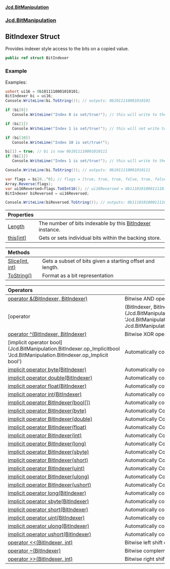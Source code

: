 #### [Jcd.BitManipulation](index.md 'index')

### [Jcd.BitManipulation](Jcd.BitManipulation 'Jcd.BitManipulation')

## BitIndexer Struct

Provides indexer style access to the bits on a copied value.

```csharp
public ref struct BitIndexer
```

### Example

Examples:

```csharp
ushort ui16 = 0b1011110001010101;
BitIndexer bi = ui16;
Console.WriteLine(bi.ToString()); // outputs: 0b1011110001010101

if (bi[0])
   Console.WriteLine("Index 0 is set/true!"); // this will write to the output.

if (bi[1])
   Console.WriteLine("Index 1 is set/true!"); // this will not write to the output.

if (bi[10])
   Console.WriteLine("Index 10 is set/true!");

bi[1] = true; // bi is now 0b1011110001010111
if (bi[1])
   Console.WriteLine("Index 1 is set/true!"); // this will write to the output.

Console.WriteLine(bi.ToString()); // outputs: 0b1011110001010111

var flags = bi[0..^0]; // flags = [true, true, true, false, true, false, true, false, false, false, true, true, true, true, false, true];
Array.Reverse(flags);
var ui16Reversed=flags.ToUInt16(); // ui16Reversed = 0b1110101000111101;
BitIndexer biReversed = ui16Reversed;

Console.WriteLine(biReversed.ToString()); // outputs: 0b1110101000111101
```

| Properties                                                                                          |                                                                                                                                 |
|:----------------------------------------------------------------------------------------------------|:--------------------------------------------------------------------------------------------------------------------------------|
| [Length](Jcd.BitManipulation.BitIndexer.Length 'Jcd.BitManipulation.BitIndexer.Length')          | The number of bits indexable by this [BitIndexer](Jcd.BitManipulation.BitIndexer 'Jcd.BitManipulation.BitIndexer') instance. |
| [this[int]](Jcd.BitManipulation.BitIndexer.this[int] 'Jcd.BitManipulation.BitIndexer.this[int]') | Gets or sets individual bits within the backing store.                                                                          |

| Methods                                                                                                              |                                                           |
|:---------------------------------------------------------------------------------------------------------------------|:----------------------------------------------------------|
| [Slice(int, int)](Jcd.BitManipulation.BitIndexer.Slice(int,int) 'Jcd.BitManipulation.BitIndexer.Slice(int, int)') | Gets a subset of bits given a starting offset and length. |
| [ToString()](Jcd.BitManipulation.BitIndexer.ToString() 'Jcd.BitManipulation.BitIndexer.ToString()')               | Format as a bit representation                            |

| Operators                                                                                                                                                                                                                                                             |                                                                                                                                                                                                                                                        |
|:----------------------------------------------------------------------------------------------------------------------------------------------------------------------------------------------------------------------------------------------------------------------|:-------------------------------------------------------------------------------------------------------------------------------------------------------------------------------------------------------------------------------------------------------|
| [operator &(BitIndexer, BitIndexer)](Jcd.BitManipulation.BitIndexer.op_BitwiseAnd(Jcd.BitManipulation.BitIndexer,Jcd.BitManipulation.BitIndexer) 'Jcd.BitManipulation.BitIndexer.op_BitwiseAnd(Jcd.BitManipulation.BitIndexer, Jcd.BitManipulation.BitIndexer)')   | Bitwise AND operator                                                                                                                                                                                                                                   |
| [operator                                                                                                                                                                                                                                                             | (BitIndexer, BitIndexer)](Jcd.BitManipulation.BitIndexer.op_BitwiseOr(Jcd.BitManipulation.BitIndexer,Jcd.BitManipulation.BitIndexer) 'Jcd.BitManipulation.BitIndexer.op_BitwiseOr(Jcd.BitManipulation.BitIndexer, Jcd.BitManipulation.BitIndexer)') | Bitwise OR operator |
| [operator ^(BitIndexer, BitIndexer)](Jcd.BitManipulation.BitIndexer.op_ExclusiveOr(Jcd.BitManipulation.BitIndexer,Jcd.BitManipulation.BitIndexer) 'Jcd.BitManipulation.BitIndexer.op_ExclusiveOr(Jcd.BitManipulation.BitIndexer, Jcd.BitManipulation.BitIndexer)') | Bitwise XOR operator.                                                                                                                                                                                                                                  |
| [implicit operator bool[](BitIndexer)](Jcd.BitManipulation.BitIndexer.op_Implicitbool[](Jcd.BitManipulation.BitIndexer) 'Jcd.BitManipulation.BitIndexer.op_Implicit bool[](Jcd.BitManipulation.BitIndexer)')                                                       | Automatically convert from a [BitIndexer](Jcd.BitManipulation.BitIndexer 'Jcd.BitManipulation.BitIndexer') to a array of [System.Boolean](https://docs.microsoft.com/en-us/dotnet/api/System.Boolean 'System.Boolean')                              |
| [implicit operator byte(BitIndexer)](Jcd.BitManipulation.BitIndexer.op_Implicitbyte(Jcd.BitManipulation.BitIndexer) 'Jcd.BitManipulation.BitIndexer.op_Implicit byte(Jcd.BitManipulation.BitIndexer)')                                                             | Automatically convert from a [BitIndexer](Jcd.BitManipulation.BitIndexer 'Jcd.BitManipulation.BitIndexer') to a [System.Byte](https://docs.microsoft.com/en-us/dotnet/api/System.Byte 'System.Byte')                                                |
| [implicit operator double(BitIndexer)](Jcd.BitManipulation.BitIndexer.op_Implicitdouble(Jcd.BitManipulation.BitIndexer) 'Jcd.BitManipulation.BitIndexer.op_Implicit double(Jcd.BitManipulation.BitIndexer)')                                                       | Automatically convert from a [BitIndexer](Jcd.BitManipulation.BitIndexer 'Jcd.BitManipulation.BitIndexer') to a [System.UInt64](https://docs.microsoft.com/en-us/dotnet/api/System.UInt64 'System.UInt64')                                          |
| [implicit operator float(BitIndexer)](Jcd.BitManipulation.BitIndexer.op_Implicitfloat(Jcd.BitManipulation.BitIndexer) 'Jcd.BitManipulation.BitIndexer.op_Implicit float(Jcd.BitManipulation.BitIndexer)')                                                          | Automatically convert from a BitIndexer to a [System.UInt64](https://docs.microsoft.com/en-us/dotnet/api/System.UInt64 'System.UInt64')                                                                                                                |
| [implicit operator int(BitIndexer)](Jcd.BitManipulation.BitIndexer.op_Implicitint(Jcd.BitManipulation.BitIndexer) 'Jcd.BitManipulation.BitIndexer.op_Implicit int(Jcd.BitManipulation.BitIndexer)')                                                                | Automatically convert from a BitIndexer to a [System.Int32](https://docs.microsoft.com/en-us/dotnet/api/System.Int32 'System.Int32')                                                                                                                   |
| [implicit operator BitIndexer(bool[])](Jcd.BitManipulation.BitIndexer.op_ImplicitJcd.BitManipulation.BitIndexer(bool[]) 'Jcd.BitManipulation.BitIndexer.op_Implicit Jcd.BitManipulation.BitIndexer(bool[])')                                                       | Automatically convert from a [BitIndexer](Jcd.BitManipulation.BitIndexer 'Jcd.BitManipulation.BitIndexer') to a array of [System.Boolean](https://docs.microsoft.com/en-us/dotnet/api/System.Boolean 'System.Boolean')                              |
| [implicit operator BitIndexer(byte)](Jcd.BitManipulation.BitIndexer.op_ImplicitJcd.BitManipulation.BitIndexer(byte) 'Jcd.BitManipulation.BitIndexer.op_Implicit Jcd.BitManipulation.BitIndexer(byte)')                                                             | Automatically Convert from a [System.Byte](https://docs.microsoft.com/en-us/dotnet/api/System.Byte 'System.Byte') to a [BitIndexer](Jcd.BitManipulation.BitIndexer 'Jcd.BitManipulation.BitIndexer')                                                |
| [implicit operator BitIndexer(double)](Jcd.BitManipulation.BitIndexer.op_ImplicitJcd.BitManipulation.BitIndexer(double) 'Jcd.BitManipulation.BitIndexer.op_Implicit Jcd.BitManipulation.BitIndexer(double)')                                                       | Automatically Convert from a [System.UInt64](https://docs.microsoft.com/en-us/dotnet/api/System.UInt64 'System.UInt64') to a [BitIndexer](Jcd.BitManipulation.BitIndexer 'Jcd.BitManipulation.BitIndexer')                                          |
| [implicit operator BitIndexer(float)](Jcd.BitManipulation.BitIndexer.op_ImplicitJcd.BitManipulation.BitIndexer(float) 'Jcd.BitManipulation.BitIndexer.op_Implicit Jcd.BitManipulation.BitIndexer(float)')                                                          | Automatically Convert from a [System.UInt64](https://docs.microsoft.com/en-us/dotnet/api/System.UInt64 'System.UInt64') to a [BitIndexer](Jcd.BitManipulation.BitIndexer 'Jcd.BitManipulation.BitIndexer')                                          |
| [implicit operator BitIndexer(int)](Jcd.BitManipulation.BitIndexer.op_ImplicitJcd.BitManipulation.BitIndexer(int) 'Jcd.BitManipulation.BitIndexer.op_Implicit Jcd.BitManipulation.BitIndexer(int)')                                                                | Automatically Convert from a [System.Int32](https://docs.microsoft.com/en-us/dotnet/api/System.Int32 'System.Int32') to a [BitIndexer](Jcd.BitManipulation.BitIndexer 'Jcd.BitManipulation.BitIndexer')                                             |
| [implicit operator BitIndexer(long)](Jcd.BitManipulation.BitIndexer.op_ImplicitJcd.BitManipulation.BitIndexer(long) 'Jcd.BitManipulation.BitIndexer.op_Implicit Jcd.BitManipulation.BitIndexer(long)')                                                             | Automatically Convert from a [System.Int64](https://docs.microsoft.com/en-us/dotnet/api/System.Int64 'System.Int64') to a [BitIndexer](Jcd.BitManipulation.BitIndexer 'Jcd.BitManipulation.BitIndexer')                                             |
| [implicit operator BitIndexer(sbyte)](Jcd.BitManipulation.BitIndexer.op_ImplicitJcd.BitManipulation.BitIndexer(sbyte) 'Jcd.BitManipulation.BitIndexer.op_Implicit Jcd.BitManipulation.BitIndexer(sbyte)')                                                          | Automatically Convert from a [System.SByte](https://docs.microsoft.com/en-us/dotnet/api/System.SByte 'System.SByte') to a [BitIndexer](Jcd.BitManipulation.BitIndexer 'Jcd.BitManipulation.BitIndexer')                                             |
| [implicit operator BitIndexer(short)](Jcd.BitManipulation.BitIndexer.op_ImplicitJcd.BitManipulation.BitIndexer(short) 'Jcd.BitManipulation.BitIndexer.op_Implicit Jcd.BitManipulation.BitIndexer(short)')                                                          | Automatically Convert from a [System.Int16](https://docs.microsoft.com/en-us/dotnet/api/System.Int16 'System.Int16') to a [BitIndexer](Jcd.BitManipulation.BitIndexer 'Jcd.BitManipulation.BitIndexer')                                             |
| [implicit operator BitIndexer(uint)](Jcd.BitManipulation.BitIndexer.op_ImplicitJcd.BitManipulation.BitIndexer(uint) 'Jcd.BitManipulation.BitIndexer.op_Implicit Jcd.BitManipulation.BitIndexer(uint)')                                                             | Automatically Convert from a [System.UInt32](https://docs.microsoft.com/en-us/dotnet/api/System.UInt32 'System.UInt32') to a [BitIndexer](Jcd.BitManipulation.BitIndexer 'Jcd.BitManipulation.BitIndexer')                                          |
| [implicit operator BitIndexer(ulong)](Jcd.BitManipulation.BitIndexer.op_ImplicitJcd.BitManipulation.BitIndexer(ulong) 'Jcd.BitManipulation.BitIndexer.op_Implicit Jcd.BitManipulation.BitIndexer(ulong)')                                                          | Automatically Convert from a [System.UInt64](https://docs.microsoft.com/en-us/dotnet/api/System.UInt64 'System.UInt64') to a [BitIndexer](Jcd.BitManipulation.BitIndexer 'Jcd.BitManipulation.BitIndexer')                                          |
| [implicit operator BitIndexer(ushort)](Jcd.BitManipulation.BitIndexer.op_ImplicitJcd.BitManipulation.BitIndexer(ushort) 'Jcd.BitManipulation.BitIndexer.op_Implicit Jcd.BitManipulation.BitIndexer(ushort)')                                                       | Automatically Convert from a [System.UInt16](https://docs.microsoft.com/en-us/dotnet/api/System.UInt16 'System.UInt16') to a [BitIndexer](Jcd.BitManipulation.BitIndexer 'Jcd.BitManipulation.BitIndexer')                                          |
| [implicit operator long(BitIndexer)](Jcd.BitManipulation.BitIndexer.op_Implicitlong(Jcd.BitManipulation.BitIndexer) 'Jcd.BitManipulation.BitIndexer.op_Implicit long(Jcd.BitManipulation.BitIndexer)')                                                             | Automatically convert from a BitIndexer to a [System.Int64](https://docs.microsoft.com/en-us/dotnet/api/System.Int64 'System.Int64')                                                                                                                   |
| [implicit operator sbyte(BitIndexer)](Jcd.BitManipulation.BitIndexer.op_Implicitsbyte(Jcd.BitManipulation.BitIndexer) 'Jcd.BitManipulation.BitIndexer.op_Implicit sbyte(Jcd.BitManipulation.BitIndexer)')                                                          | Automatically convert from a [BitIndexer](Jcd.BitManipulation.BitIndexer 'Jcd.BitManipulation.BitIndexer') to a [System.SByte](https://docs.microsoft.com/en-us/dotnet/api/System.SByte 'System.SByte')                                             |
| [implicit operator short(BitIndexer)](Jcd.BitManipulation.BitIndexer.op_Implicitshort(Jcd.BitManipulation.BitIndexer) 'Jcd.BitManipulation.BitIndexer.op_Implicit short(Jcd.BitManipulation.BitIndexer)')                                                          | Automatically convert from a [BitIndexer](Jcd.BitManipulation.BitIndexer 'Jcd.BitManipulation.BitIndexer') to a [System.Int16](https://docs.microsoft.com/en-us/dotnet/api/System.Int16 'System.Int16')                                             |
| [implicit operator uint(BitIndexer)](Jcd.BitManipulation.BitIndexer.op_Implicituint(Jcd.BitManipulation.BitIndexer) 'Jcd.BitManipulation.BitIndexer.op_Implicit uint(Jcd.BitManipulation.BitIndexer)')                                                             | Automatically convert from a BitIndexer to a [System.UInt32](https://docs.microsoft.com/en-us/dotnet/api/System.UInt32 'System.UInt32')                                                                                                                |
| [implicit operator ulong(BitIndexer)](Jcd.BitManipulation.BitIndexer.op_Implicitulong(Jcd.BitManipulation.BitIndexer) 'Jcd.BitManipulation.BitIndexer.op_Implicit ulong(Jcd.BitManipulation.BitIndexer)')                                                          | Automatically convert from a BitIndexer to a [System.UInt64](https://docs.microsoft.com/en-us/dotnet/api/System.UInt64 'System.UInt64')                                                                                                                |
| [implicit operator ushort(BitIndexer)](Jcd.BitManipulation.BitIndexer.op_Implicitushort(Jcd.BitManipulation.BitIndexer) 'Jcd.BitManipulation.BitIndexer.op_Implicit ushort(Jcd.BitManipulation.BitIndexer)')                                                       | Automatically convert from a BitIndexer to a [System.UInt16](https://docs.microsoft.com/en-us/dotnet/api/System.UInt16 'System.UInt16')                                                                                                                |
| [operator &lt;&lt;(BitIndexer, int)](Jcd.BitManipulation.BitIndexer.op_LeftShift(Jcd.BitManipulation.BitIndexer,int) 'Jcd.BitManipulation.BitIndexer.op_LeftShift(Jcd.BitManipulation.BitIndexer, int)')                                                           | Bitwise left shift operator                                                                                                                                                                                                                            |
| [operator ~(BitIndexer)](Jcd.BitManipulation.BitIndexer.op_OnesComplement(Jcd.BitManipulation.BitIndexer) 'Jcd.BitManipulation.BitIndexer.op_OnesComplement(Jcd.BitManipulation.BitIndexer)')                                                                      | Bitwise complement                                                                                                                                                                                                                                     |
| [operator &gt;&gt;(BitIndexer, int)](Jcd.BitManipulation.BitIndexer.op_RightShift(Jcd.BitManipulation.BitIndexer,int) 'Jcd.BitManipulation.BitIndexer.op_RightShift(Jcd.BitManipulation.BitIndexer, int)')                                                         | Bitwise right shift operator                                                                                                                                                                                                                           |
